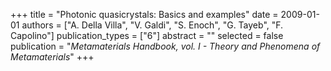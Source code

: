 +++
title = "Photonic quasicrystals: Basics and examples"
date = 2009-01-01
authors = ["A. Della Villa", "V. Galdi", "S. Enoch", "G. Tayeb", "F. Capolino"]
publication_types = ["6"]
abstract = ""
selected = false
publication = "*Metamaterials Handbook, vol. I - Theory and Phenomena of Metamaterials*"
+++

